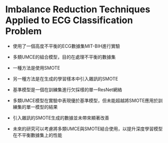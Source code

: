 # Imbalance Reduction Techniques Applied to ECG Classification Problem


* 使用了一個高度不平衡的ECG數據集MIT-BIH進行實驗
* 多類UMCE的組合模型，目的在處理不平衡的數據集

* 一種方法是使用SMOTE
* 另一種方法是在生成的學習樣本中引入雜訊的SMOTE

* 基準模型是一個在訓練集進行欠採樣的單一ResNet網絡
* 多類UMCE模型在實驗中表現優於基準模型，但未能超越將SMOTE應用於訓練集的單一模型的結果
* 引入雜訊的SMOTE生成的數據並未帶來顯著改善
* 未來的研究可以考慮將多類UMCE與SMOTE結合使用，以提升深度學習模型在不平衡數據集上的性能
